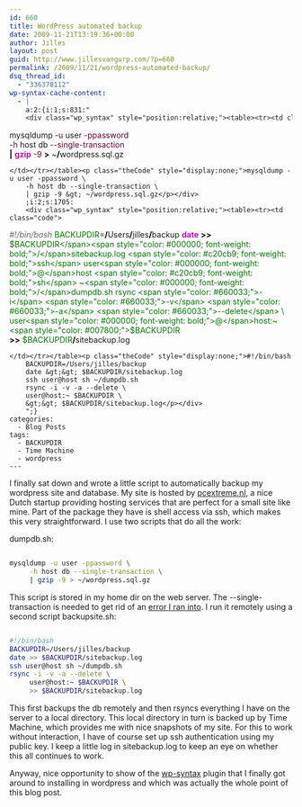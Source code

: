 ```yaml
---
id: 660
title: WordPress automated backup
date: 2009-11-21T13:19:36+00:00
author: Jilles
layout: post
guid: http://www.jillesvangurp.com/?p=660
permalink: /2009/11/21/wordpress-automated-backup/
dsq_thread_id:
  - "336378112"
wp-syntax-cache-content:
  - |
    a:2:{i:1;s:831:"
    <div class="wp_syntax" style="position:relative;"><table><tr><td class="code">
```
mysqldump <span style="color: #660033;">-u</span> user <span style="color: #660033;">-ppassword</span> \
    <span style="color: #660033;">-h</span> host db <span style="color: #660033;">--single-transaction</span> \
    <span style="color: #000000; font-weight: bold;">|</span> <span style="color: #c20cb9; font-weight: bold;">gzip</span> <span style="color: #660033;">-9</span> <span style="color: #000000; font-weight: bold;">&gt;</span> ~<span style="color: #000000; font-weight: bold;">/</span>wordpress.sql.gz
```
</td></tr></table><p class="theCode" style="display:none;">mysqldump -u user -ppassword \
    -h host db --single-transaction \
    | gzip -9 &gt; ~/wordpress.sql.gz</p></div>
    ;i:2;s:1705:
    <div class="wp_syntax" style="position:relative;"><table><tr><td class="code">
```
<span style="color: #666666; font-style: italic;">#!/bin/bash</span>
    <span style="color: #007800;">BACKUPDIR</span>=<span style="color: #000000; font-weight: bold;">/</span>Users<span style="color: #000000; font-weight: bold;">/</span>jilles<span style="color: #000000; font-weight: bold;">/</span>backup
    <span style="color: #c20cb9; font-weight: bold;">date</span> <span style="color: #000000; font-weight: bold;">&gt;&gt;</span> <span style="color: #007800;">$BACKUPDIR</span><span style="color: #000000; font-weight: bold;">/</span>sitebackup.log
    <span style="color: #c20cb9; font-weight: bold;">ssh</span> user<span style="color: #000000; font-weight: bold;">@</span>host <span style="color: #c20cb9; font-weight: bold;">sh</span> ~<span style="color: #000000; font-weight: bold;">/</span>dumpdb.sh
    rsync <span style="color: #660033;">-i</span> <span style="color: #660033;">-v</span> <span style="color: #660033;">-a</span> <span style="color: #660033;">--delete</span> \
    user<span style="color: #000000; font-weight: bold;">@</span>host:~ <span style="color: #007800;">$BACKUPDIR</span> \
    <span style="color: #000000; font-weight: bold;">&gt;&gt;</span> <span style="color: #007800;">$BACKUPDIR</span><span style="color: #000000; font-weight: bold;">/</span>sitebackup.log
```
</td></tr></table><p class="theCode" style="display:none;">#!/bin/bash
    BACKUPDIR=/Users/jilles/backup
    date &gt;&gt; $BACKUPDIR/sitebackup.log
    ssh user@host sh ~/dumpdb.sh
    rsync -i -v -a --delete \
    user@host:~ $BACKUPDIR \
    &gt;&gt; $BACKUPDIR/sitebackup.log</p></div>
    ";}
categories:
  - Blog Posts
tags:
  - BACKUPDIR
  - Time Machine
  - wordpress
---
```

I finally sat down and wrote a little script to automatically backup my wordpress site and database. My site is hosted by [pcextreme.nl](http://www.pcextreme.nl), a nice Dutch startup providing hosting services that are perfect for a small site like mine. Part of the package they have is shell access via ssh, which makes this very straightforward. I use two scripts that do all the work:

dumpdb.sh:

```bash

mysqldump -u user -ppassword \
     -h host db --single-transaction \
     | gzip -9 > ~/wordpress.sql.gz

```

This script is stored in my home dir on the web server. The --single-transaction is needed to get rid of an [error I ran into](http://forums.mysql.com/read.php?10,108835,112951#msg-112951). I run it remotely using a second script backupsite.sh:

```bash

#!/bin/bash
BACKUPDIR=/Users/jilles/backup
date >> $BACKUPDIR/sitebackup.log
ssh user@host sh ~/dumpdb.sh
rsync -i -v -a --delete \
     user@host:~ $BACKUPDIR \
     >> $BACKUPDIR/sitebackup.log

```

This first backups the db remotely and then rsyncs everything I have on the server to a local directory. This local directory in turn is backed up by Time Machine, which provides me with nice snapshots of my site. For this to work without interaction, I have of course set up ssh authentication using my public key.  I keep a little log in sitebackup.log to keep an eye on whether this all continues to work.

Anyway, nice opportunity to show of the [wp-syntax](http://wordpress.org/extend/plugins/wp-syntax/) plugin that I finally got around to installing in wordpress and which was actually the whole point of this blog post.